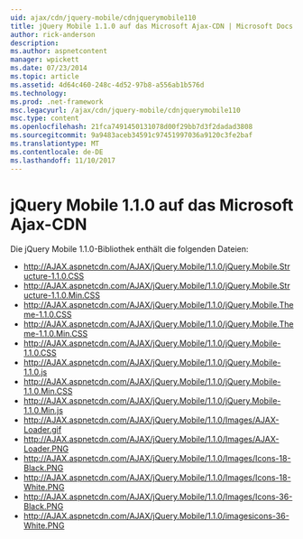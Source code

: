 ```yaml
---
uid: ajax/cdn/jquery-mobile/cdnjquerymobile110
title: jQuery Mobile 1.1.0 auf das Microsoft Ajax-CDN | Microsoft Docs
author: rick-anderson
description: 
ms.author: aspnetcontent
manager: wpickett
ms.date: 07/23/2014
ms.topic: article
ms.assetid: 4d64c460-248c-4d52-97b8-a556ab1b576d
ms.technology: 
ms.prod: .net-framework
msc.legacyurl: /ajax/cdn/jquery-mobile/cdnjquerymobile110
msc.type: content
ms.openlocfilehash: 21fca7491450131078d00f29bb7d3f2dadad3808
ms.sourcegitcommit: 9a9483aceb34591c97451997036a9120c3fe2baf
ms.translationtype: MT
ms.contentlocale: de-DE
ms.lasthandoff: 11/10/2017
---
```

<a name="jquery-mobile-110-on-the-microsoft-ajax-cdn"></a>jQuery Mobile 1.1.0 auf das Microsoft Ajax-CDN
====================
Die jQuery Mobile 1.1.0-Bibliothek enthält die folgenden Dateien:

- http://AJAX.aspnetcdn.com/AJAX/jQuery.Mobile/1.1.0/jQuery.Mobile.Structure-1.1.0.CSS
- http://AJAX.aspnetcdn.com/AJAX/jQuery.Mobile/1.1.0/jQuery.Mobile.Structure-1.1.0.Min.CSS
- http://AJAX.aspnetcdn.com/AJAX/jQuery.Mobile/1.1.0/jQuery.Mobile.Theme-1.1.0.CSS
- http://AJAX.aspnetcdn.com/AJAX/jQuery.Mobile/1.1.0/jQuery.Mobile.Theme-1.1.0.Min.CSS
- http://AJAX.aspnetcdn.com/AJAX/jQuery.Mobile/1.1.0/jQuery.Mobile-1.1.0.CSS
- http://AJAX.aspnetcdn.com/AJAX/jQuery.Mobile/1.1.0/jQuery.Mobile-1.1.0.js
- http://AJAX.aspnetcdn.com/AJAX/jQuery.Mobile/1.1.0/jQuery.Mobile-1.1.0.Min.CSS
- http://AJAX.aspnetcdn.com/AJAX/jQuery.Mobile/1.1.0/jQuery.Mobile-1.1.0.Min.js
- http://AJAX.aspnetcdn.com/AJAX/jQuery.Mobile/1.1.0/Images/AJAX-Loader.gif
- http://AJAX.aspnetcdn.com/AJAX/jQuery.Mobile/1.1.0/Images/AJAX-Loader.PNG
- http://AJAX.aspnetcdn.com/AJAX/jQuery.Mobile/1.1.0/Images/Icons-18-Black.PNG
- http://AJAX.aspnetcdn.com/AJAX/jQuery.Mobile/1.1.0/Images/Icons-18-White.PNG
- http://AJAX.aspnetcdn.com/AJAX/jQuery.Mobile/1.1.0/Images/Icons-36-Black.PNG
- http://AJAX.aspnetcdn.com/AJAX/jQuery.Mobile/1.1.0/imagesicons-36-White.PNG
